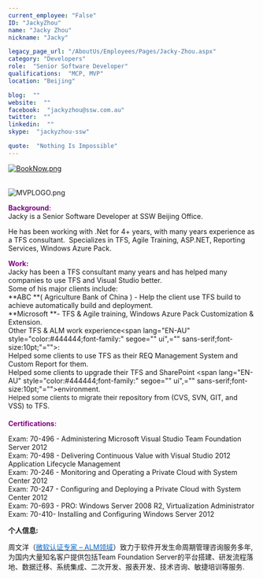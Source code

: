 ```yaml
---
current_employee: "False"
ID: "JackyZhou"
name: "Jacky Zhou"
nickname: "Jacky"

legacy_page_url: "/AboutUs/Employees/Pages/Jacky-Zhou.aspx"
category: "Developers"
role:  "Senior Software Developer"
qualifications:  "MCP, MVP"
location: "Beijing"

blog:  ""
website:  ""
facebook:  "jackyzhou@ssw.com.au"
twitter:  ""
linkedin:  ""
skype:  "jackyzhou-ssw"

quote:  "Nothing Is Impossible"
---
```


​​​​[![BookNow.png](/AboutUs/Employees/PublishingImages/BookNow.png)](http://veethere.com/With/JackyZhou)​​​​​<span style="line-height:18px;">​​  
</span>​

​​​![MVPLOGO.png](/AboutUs/Employees/PublishingImages/MVPLOGO.png)

 <span style="color:#993366;">**<span style="color:#800080;">Background</span>:**</span>  
Jacky is a Senior Software Developer at SSW Beijing Office.

He has been working with .Net for 4+ years, with many years experience as a TFS consultant.  Specializes in TFS, Agile Training, ASP.NET, Reporting Services, Windows Azure Pack.

 <span style="color:#993366;">**<span style="color:#800080;">Work:  
</span>**</span>Jacky has been a TFS consultant many years and has helped many companies to use TFS and Visual Studio better. <span class="ms-rteFontSize-2">   
Some of his major clients include:  
</span>**ABC **( Agriculture Bank of China ) - Help the client use TFS build to achieve automatically build and deployment.  
**Microsoft **- TFS & Agile training, Windows Azure Pack Customization & Extension.  
<span class="ms-rteFontSize-2">Other TFS & ALM work </span> <span class="ms-rteFontSize-2">experience</span><span class="ms-rtefontsize-2"><span lang="EN-AU" style="color:#444444;font-family:" segoe="" ui",="" sans-serif;font-size:10pt;"="">:   
</span></span>Helped some clients to use TFS as their REQ Management System and Custom Report for them.  
Helped some clients to upgrade their TFS and SharePoint <span lang="EN-AU" style="color:#444444;font-family:" segoe="" ui",="" sans-serif;font-size:10pt;"="">environment.  
</span><font size="2">Helped some clients to migrate their </font>repository from (CVS, SVN, GIT, and VSS) to TFS.

#### 
   <span style="color:#993366;">**<span style="color:#800080;">Certifications</span>:**</span>

Exam: 70-496 - Administering Microsoft Visual Studio Team Foundation Server 2012  
Exam: 70-498 - Delivering Continuous Value with Visual Studio 2012 Application Lifecycle Management  
Exam: 70-246 - Monitoring and Operating a Private Cloud with System Center 2012  
Exam: 70-247 - Configuring and Deploying a Private Cloud with System Center 2012  
Exam: 70-693 - PRO: Windows Server 2008 R2, Virtualization Administrator  
Exam: 70-410- Installing and Configuring Windows Server 2012

 **个人信息:**

周文洋（<span style="text-decoration:underline;"><font color="#0066cc">微软认证专家 – ALM领域</font></span>）致力于软件开发生命周期管理咨询服务多年, 为国内大量知名客户提供包括Team Foundation Server的平台搭建、研发流程落地、数据迁移、系统集成、二次开发、报表开发、技术咨询、敏捷培训等服务.